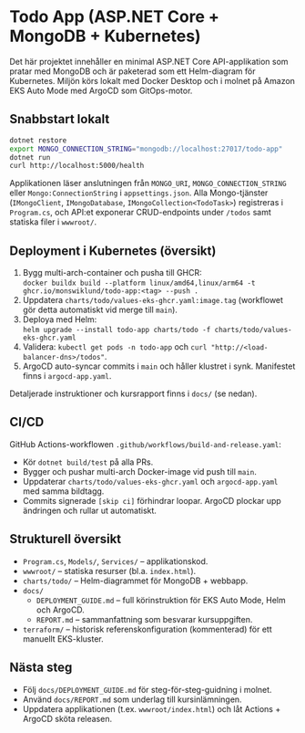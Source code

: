 # Todo App (ASP.NET Core + MongoDB + Kubernetes)

Det här projektet innehåller en minimal ASP.NET Core API-applikation som pratar med MongoDB och är paketerad som ett Helm-diagram för Kubernetes. Miljön körs lokalt med Docker Desktop och i molnet på Amazon EKS Auto Mode med ArgoCD som GitOps-motor.

## Snabbstart lokalt
```bash
dotnet restore
export MONGO_CONNECTION_STRING="mongodb://localhost:27017/todo-app"
dotnet run
curl http://localhost:5000/health
```
Applikationen läser anslutningen från `MONGO_URI`, `MONGO_CONNECTION_STRING` eller `Mongo:ConnectionString` i `appsettings.json`. Alla Mongo-tjänster (`IMongoClient`, `IMongoDatabase`, `IMongoCollection<TodoTask>`) registreras i `Program.cs`, och API:et exponerar CRUD-endpoints under `/todos` samt statiska filer i `wwwroot/`.

## Deployment i Kubernetes (översikt)
1. Bygg multi-arch-container och pusha till GHCR:  
   `docker buildx build --platform linux/amd64,linux/arm64 -t ghcr.io/monswiklund/todo-app:<tag> --push .`
2. Uppdatera `charts/todo/values-eks-ghcr.yaml:image.tag` (workflowet gör detta automatiskt vid merge till `main`).
3. Deploya med Helm:  
   `helm upgrade --install todo-app charts/todo -f charts/todo/values-eks-ghcr.yaml`
4. Validera: `kubectl get pods -n todo-app` och `curl "http://<load-balancer-dns>/todos"`.
5. ArgoCD auto-syncar commits i `main` och håller klustret i synk. Manifestet finns i `argocd-app.yaml`.

Detaljerade instruktioner och kursrapport finns i `docs/` (se nedan).

## CI/CD
GitHub Actions-workflowen `.github/workflows/build-and-release.yaml`:
- Kör `dotnet build/test` på alla PRs.
- Bygger och pushar multi-arch Docker-image vid push till `main`.
- Uppdaterar `charts/todo/values-eks-ghcr.yaml` och `argocd-app.yaml` med samma bildtagg.
- Commits signerade `[skip ci]` förhindrar loopar. ArgoCD plockar upp ändringen och rullar ut automatiskt.

## Strukturell översikt
- `Program.cs`, `Models/`, `Services/` – applikationskod.
- `wwwroot/` – statiska resurser (bl.a. `index.html`).
- `charts/todo/` – Helm-diagrammet för MongoDB + webbapp.
- `docs/`  
  - `DEPLOYMENT_GUIDE.md` – full körinstruktion för EKS Auto Mode, Helm och ArgoCD.  
  - `REPORT.md` – sammanfattning som besvarar kursuppgiften.
- `terraform/` – historisk referenskonfiguration (kommenterad) för ett manuellt EKS-kluster.

## Nästa steg
- Följ `docs/DEPLOYMENT_GUIDE.md` för steg-för-steg-guidning i molnet.
- Använd `docs/REPORT.md` som underlag till kursinlämningen.
- Uppdatera applikationen (t.ex. `wwwroot/index.html`) och låt Actions + ArgoCD sköta releasen.

